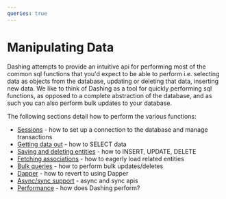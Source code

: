 ```yaml
---
queries: true
---
```


# Manipulating Data

Dashing attempts to provide an intuitive api for performing most of the common sql functions that you'd expect to be able to perform 
i.e. selecting data as objects from the database, updating or deleting that data, inserting new data. 
We like to think of Dashing as a tool for quickly performing sql functions, as opposed to a complete abstraction of the database, 
and as such you can also perform bulk updates to your database.

The following sections detail how to perform the various functions:

* [Sessions](sessions) - how to set up a connection to the database and manage transactions
* [Getting data out](selecting-data) - how to SELECT data
* [Saving and deleting entities](saving-and-deleting) - how to INSERT, UPDATE, DELETE
* [Fetching associations](fetching-associations) - how to eagerly load related entities
* [Bulk queries](bulk-queries) - how to perform bulk updates/deletes
* [Dapper](dapper) - how to revert to using Dapper
* [Async/sync support](async-support) - async and sync apis
* [Performance](performance) - how does Dashing perform?
